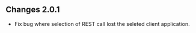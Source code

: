 
Changes 2.0.1
-------------
- Fix bug where selection of REST call lost the seleted client application.
